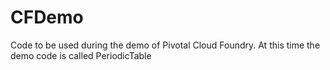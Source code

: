 # CFDemo
Code to be used during the demo of Pivotal Cloud Foundry. At this time the demo code is called PeriodicTable
